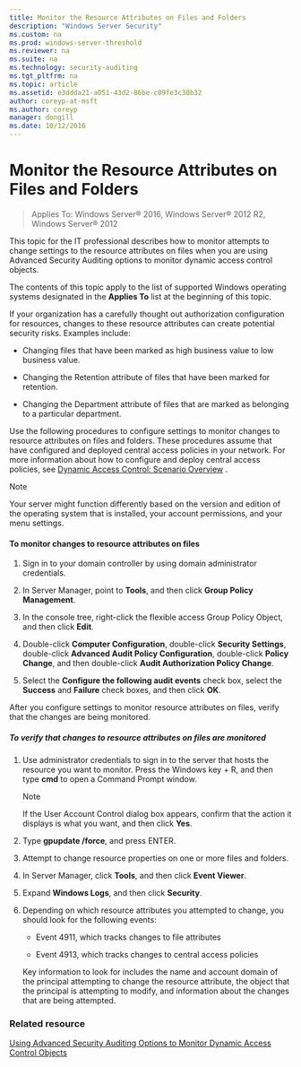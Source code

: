 ```yaml
---
title: Monitor the Resource Attributes on Files and Folders
description: "Windows Server Security"
ms.custom: na
ms.prod: windows-server-threshold
ms.reviewer: na
ms.suite: na
ms.technology: security-auditing
ms.tgt_pltfrm: na
ms.topic: article
ms.assetid: e3ddda21-a051-43d2-86be-c09fe3c30b32
author: coreyp-at-msft
ms.author: coreyp
manager: dongill
ms.date: 10/12/2016
---
```

# Monitor the Resource Attributes on Files and Folders

>Applies To: Windows Server&reg; 2016, Windows Server&reg; 2012 R2, Windows Server&reg; 2012

This topic for the IT professional describes how to monitor attempts to change settings to the resource attributes on files when you are using Advanced Security Auditing options to monitor dynamic access control objects.

The contents of this topic apply to the list of supported Windows operating systems designated in the **Applies To** list at the beginning of this topic.

If your organization has a carefully thought out authorization configuration for resources, changes to these resource attributes can create potential security risks. Examples include:

-   Changing files that have been marked as high business value to low business value.

-   Changing the Retention attribute of files that have been marked for retention.

-   Changing the Department attribute of files that are marked as belonging to a particular department.

Use the following procedures to configure settings to monitor changes to resource attributes on files and folders. These procedures assume that  have configured and deployed central access policies in your network. For more information about how to configure and deploy central access policies, see [Dynamic Access Control: Scenario Overview](http://technet.microsoft.com/library/hh831717.aspx) .

> [!NOTE]
> Your server might function differently based on the version and edition of the operating system that is installed, your account permissions, and your menu settings.

#### To monitor changes to resource attributes on files

1.  Sign in to your domain controller by using domain administrator credentials.

2.  In Server Manager, point to **Tools**, and then click **Group Policy Management**.

3.  In the console tree, right-click the flexible access Group Policy Object, and then click **Edit**.

4.  Double-click **Computer Configuration**, double-click **Security Settings**, double-click **Advanced Audit Policy Configuration**, double-click **Policy Change**, and then double-click **Audit Authorization Policy Change**.

5.  Select the **Configure the following audit events** check box, select the **Success** and **Failure** check boxes, and then click **OK**.

After you configure settings to monitor resource attributes on files, verify that the changes are being monitored.

##### To verify that changes to resource attributes on files are monitored

1.  Use administrator credentials to sign in to the server that hosts the resource you want to monitor. Press the Windows key + R, and then type **cmd** to open a Command Prompt window.

    > [!NOTE]
    > If the User Account Control dialog box appears, confirm that the action it displays is what you want, and then click **Yes**.

2.  Type **gpupdate /force**, and press ENTER.

3.  Attempt to change resource properties on one or more files and folders.

4.  In Server Manager, click **Tools**, and then click **Event Viewer**.

5.  Expand **Windows Logs**, and then click **Security**.

6.  Depending on which resource attributes you attempted to change, you should look for the following events:

    -   Event 4911, which tracks changes to file attributes

    -   Event 4913, which tracks changes to central access policies

    Key information to look for includes the name and account domain of the principal attempting to change the resource attribute, the object that the principal is attempting to modify, and information about the changes that are being attempted.

### Related resource
[Using Advanced Security Auditing Options to Monitor Dynamic Access Control Objects](../Using-Advanced-Security-Auditing-Options-to-Monitor-Dynamic-Access-Control-Objects.md)


